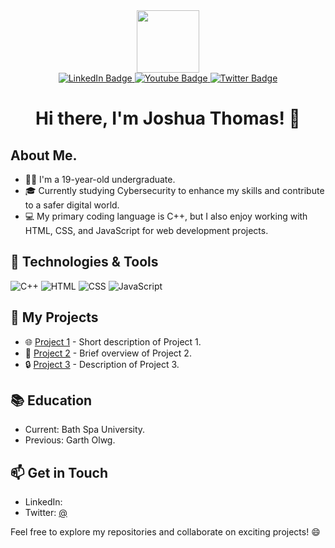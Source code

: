 
<div id="header" align="center">
  <img src="https://media.giphy.com/media/jdPMeyv9rn0hZHh8n9/giphy.gif" width="100"/>


<div id="badges">
  <a href="https://www.linkedin.com/in/joshuathomas-dev/">
    <img src="https://img.shields.io/badge/LinkedIn-blue?style=for-the-badge&logo=linkedin&logoColor=white" alt="LinkedIn Badge"/>
  </a>
  <a href="https://www.youtube.com/channel/UCCTnOo3TmTYjGByLsMBxt7w">
    <img src="https://img.shields.io/badge/YouTube-red?style=for-the-badge&logo=youtube&logoColor=white" alt="Youtube Badge"/>
  </a>
  <a href="your-twitter-URL">
    <img src="https://img.shields.io/badge/Twitter-blue?style=for-the-badge&logo=twitter&logoColor=white" alt="Twitter Badge"/>
  </a>
</div>
</div>

<h1 align="center">Hi there, I'm Joshua Thomas! 👋</h1>

## About Me.
- 👨‍💻 I'm a 19-year-old undergraduate.
- 🎓 Currently studying Cybersecurity to enhance my skills and contribute to a safer digital world.
- 💻 My primary coding language is C++, but I also enjoy working with HTML, CSS, and JavaScript for web development projects.

## 🔧 Technologies & Tools
![C++](https://img.shields.io/badge/-C++-00599C?style=flat&logo=c%2B%2B&logoColor=white)
![HTML](https://img.shields.io/badge/-HTML-E34F26?style=flat&logo=html5&logoColor=white)
![CSS](https://img.shields.io/badge/-CSS-1572B6?style=flat&logo=css3&logoColor=white)
![JavaScript](https://img.shields.io/badge/-JavaScript-F7DF1E?style=flat&logo=javascript&logoColor=black)

## 🚀 My Projects
- 🌐 [Project 1](#) - Short description of Project 1.
- 📱 [Project 2](#) - Brief overview of Project 2.
- 🔒 [Project 3](#) - Description of Project 3.

## 📚 Education
- Current: Bath Spa University.
- Previous: Garth Olwg.

## 📫 Get in Touch
- LinkedIn: [](#)
- Twitter: [@](#)

Feel free to explore my repositories and collaborate on exciting projects! 😄
